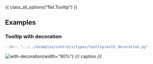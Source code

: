 {{ class_all_options("flet.Tooltip") }}

## Examples

### Tooltip with decoration

```python
--8<-- "../../examples/controls/types/tooltip/with_decoration.py"
```

![with-decoration](../examples/controls/types/tooltip/media/with_decoration.gif){width="80%"}
/// caption
///
